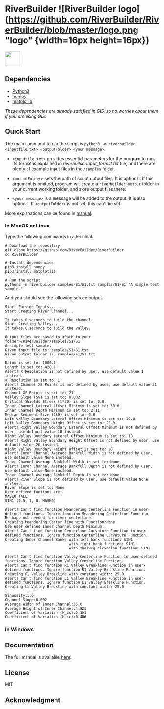 # RiverBuilder ![RiverBuilder logo](https://github.com/RiverBuilder/RiverBuilder/blob/master/logo.png "logo" {width=16px height=16px})
<img src="https://github.com/RiverBuilder/RiverBuilder/blob/master/logo.png" width="48">

## Dependencies

* [Python3](https://www.python.org/downloads/)
* [numpy](https://numpy.org/devdocs/user/quickstart.html)
* [matplotlib](https://matplotlib.org)

*These dependencies are already satisfied in GIS, so no worries about them if you are using GIS.*

## Quick Start

The main command to run the script is `python3 -m riverbuilder <inputfile.txt> <outputFolder> <your message>`. 

* `<inputfile.txt>` provides essential parameters for the program to run. Its format is explained in *riverbuilderInput_format.txt* file, and there are plenty of example input files in the `/samples` folder.

* `<outputFolder>` sets the path of script output files. It is optional. If this argument is omitted, program will create a `riverbuilder_output` folder in your current working folder, and store output files there.

* `<your message>` is a message will be added to the output. It is also optional. If `<outputFolder>` is not set, this can't be set.

More explanations can be found in [manual](https://github.com/RiverBuilder/RiverBuilder/blob/master/RiverBuilder_User_Manual_1.0.0_FINAL.pdf).

### In MacOS or Linux

Type the following commands in a terminal.

```
# Download the repository
git clone https://github.com/RiverBuilder/RiverBuilder
cd RiverBuilder

# Install dependencies
pip3 install numpy
pip3 install matplotlib

# Run the script
python3 -m riverbuilder samples/S1/S1.txt samples/S1/S1 "A simple test sample."
```

And you should see the following screen output.

```
Start Parsing Inputs...
Start Creating River Channel...

It takes 0 seconds to build the channel.
Start Creating Valley...
It takes 0 seconds to build the valley.

Output files are saved to <Path to your folder>/RiverBuilder/samples/S1/S1
A simple test sample.
Given input file is: samples/S1/S1.txt
Given output folder is: samples/S1/S1.txt

Datum is set to: 1000.0
Length is set to: 420.0
Alert! X Resolution is not defined by user, use default value 1 instead.
X Resolution is set to: 1
Alert! Channel XS Points is not defined by user, use default value 21 instead.
Channel XS Points is set to: 21
Valley Slope (Sv) is set to: 0.002
Critical Shields Stress (t*50) is set to: 0.0
Inner Channel Lateral Offset Minimum is set to: 30.0
Inner Channel Depth Minimum is set to: 2.11
Median Sediment Size (D50) is set to: 0.0
Left Valley Boundary Lateral Offset Minimum is set to: 10.0
Left Valley Boundary Height Offset is set to: 20.0
Alert! Right Valley Boundary Lateral Offset Minimum is not defined by user, use default value 10 instead.
Right Valley Boundary Lateral Offset Minimum is set to: 10
Alert! Right Valley Boundary Height Offset is not defined by user, use default value 20 instead.
Right Valley Boundary Height Offset is set to: 20
Alert! Inner Channel Average Bankfull Width is not defined by user, use default value None instead.
Inner Channel Average Bankfull Width is set to: None
Alert! Inner Channel Average Bankfull Depth is not defined by user, use default value None instead.
Inner Channel Average Bankfull Depth is set to: None
Alert! River Slope is not defined by user, use default value None instead.
River Slope is set to: None
User defined funtions are:
MASK0 (ALL)
SIN1 (2.5, 1, 0, MASK0)

Alert! Can't find function Meandering Centerline Function in user-defined functions. Ignore function Meandering Centerline Function.
Reshape not needed for river centerline.
Creating Meandering Center line with Function:None
Use user defined Inner Channel Depth Minimum.
Alert! Can't find function Centerline Curvature Function in user-defined functions. Ignore function Centerline Curvature Function.
Creating Inner Channel Banks with left bank function: SIN1
                             with right bank function: SIN1
                             with thalweg elevation function: SIN1

Alert! Can't find function Valley Centerline Function in user-defined functions. Ignore function Valley Centerline Function.
Alert! Can't find function R1 Valley Breakline Function in user-defined functions. Ignore function R1 Valley Breakline Function.
Creating R1 Valley Breakline with constant width: 25.0
Alert! Can't find function L1 Valley Breakline Function in user-defined functions. Ignore function L1 Valley Breakline Function.
Creating L1 Valley Breakline with constant width: 25.0

Sinuosity:1.0
Channel Slope:0.002
Average Width of Inner Channel:35.0
Average Height of Inner Channel:4.823
Coefficient of Variation (W_ic):0.101
Coefficient of Variation (H_ic):0.406
```

### In Windows

## Documentation

The full manual is available [here](https://github.com/RiverBuilder/RiverBuilder/blob/master/RiverBuilder_User_Manual_1.0.0_FINAL.pdf).

## License

MIT

## Acknowledgment
